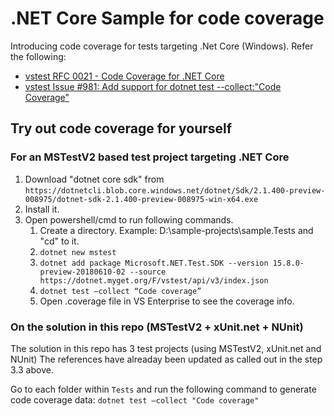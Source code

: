 # .NET Core Sample for code coverage
Introducing code coverage for tests targeting .Net Core (Windows). Refer the following:
- [vstest RFC 0021 - Code Coverage for .NET Core](https://github.com/Microsoft/vstest-docs/blob/master/RFCs/0021-CodeCoverageForNetCore.md)
- [vstest Issue #981: Add support for dotnet test --collect:"Code Coverage"](https://github.com/Microsoft/vstest/issues/981)

## Try out code coverage for yourself
### For an MSTestV2 based test project targeting .NET Core
1. Download "dotnet core sdk" from `https://dotnetcli.blob.core.windows.net/dotnet/Sdk/2.1.400-preview-008975/dotnet-sdk-2.1.400-preview-008975-win-x64.exe`
2. Install it.
3. Open powershell/cmd to run following commands.
    1. Create a directory. Example: D:\sample-projects\sample.Tests and "cd" to it.
    2. `dotnet new mstest`
    3. `dotnet add package Microsoft.NET.Test.SDK --version 15.8.0-preview-20180610-02 --source https://dotnet.myget.org/F/vstest/api/v3/index.json`
    4. `dotnet test –collect “Code coverage”`
    5. Open .coverage file in VS Enterprise to see the coverage info.

### On the solution in this repo (MSTestV2 + xUnit.net + NUnit)
The solution in this repo has 3 test projects (using MSTestV2, xUnit.net and NUnit)
The references have alreaday been updated as called out in the step 3.3 above.

Go to each folder within `Tests` and run the following command to generate code coverage data:
`dotnet test –collect "Code coverage"`
